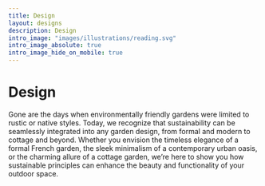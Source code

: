 ```yaml
---
title: Design
layout: designs
description: Design 
intro_image: "images/illustrations/reading.svg"
intro_image_absolute: true
intro_image_hide_on_mobile: true
---
```


# Design

Gone are the days when environmentally friendly gardens were limited to rustic or native styles. Today, we recognize that sustainability can be seamlessly integrated into any garden design, from formal and modern to cottage and beyond. Whether you envision the timeless elegance of a formal French garden, the sleek minimalism of a contemporary urban oasis, or the charming allure of a cottage garden, we’re here to show you how sustainable principles can enhance the beauty and functionality of your outdoor space.